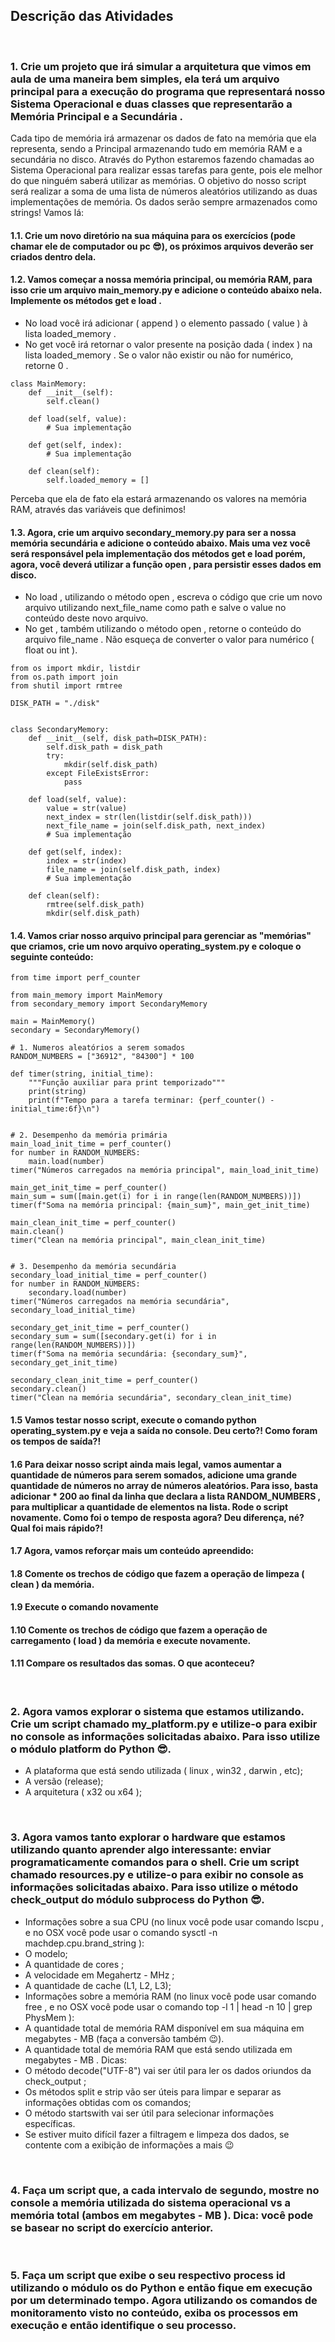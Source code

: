 ## Descrição das Atividades
<br>

### 1. Crie um projeto que irá simular a arquitetura que vimos em aula de uma maneira bem simples, ela terá um arquivo principal para a execução do programa que representará nosso Sistema Operacional e duas classes que representarão a Memória Principal e a Secundária .

Cada tipo de memória irá armazenar os dados de fato na memória que ela representa, sendo a Principal armazenando tudo em memória RAM e a secundária no disco. Através do Python estaremos fazendo chamadas ao Sistema Operacional para realizar essas tarefas para gente, pois ele melhor do que ninguém saberá utilizar as memórias. O objetivo do nosso script será realizar a soma de uma lista de números aleatórios utilizando as duas implementações de memória. Os dados serão sempre armazenados como strings!
Vamos lá:

#### 1.1. Crie um novo diretório na sua máquina para os exercícios (pode chamar ele de computador ou pc 😎), os próximos arquivos deverão ser criados dentro dela.
#### 1.2. Vamos começar a nossa memória principal, ou memória RAM, para isso crie um arquivo main_memory.py e adicione o conteúdo abaixo nela. Implemente os métodos get e load .
* No load você irá adicionar ( append ) o elemento passado ( value ) à lista loaded_memory .
* No get você irá retornar o valor presente na posição dada ( index ) na lista loaded_memory . Se o valor não existir ou não for numérico, retorne 0 .

~~~
class MainMemory:
    def __init__(self):
        self.clean()

    def load(self, value):
        # Sua implementação

    def get(self, index):
        # Sua implementação

    def clean(self):
        self.loaded_memory = []
~~~

Perceba que ela de fato ela estará armazenando os valores na memória RAM, através das variáveis que definimos!

#### 1.3. Agora, crie um arquivo secondary_memory.py para ser a nossa memória secundária e adicione o conteúdo abaixo. Mais uma vez você será responsável pela implementação dos métodos get e load porém, agora, você deverá utilizar a função open , para persistir esses dados em disco.
* No load , utilizando o método open , escreva o código que crie um novo arquivo utilizando next_file_name como path e salve o value no conteúdo deste novo arquivo.
* No get , também utilizando o método open , retorne o conteúdo do arquivo file_name . Não esqueça de converter o valor para numérico ( float ou int ).

~~~
from os import mkdir, listdir
from os.path import join
from shutil import rmtree

DISK_PATH = "./disk"


class SecondaryMemory:
    def __init__(self, disk_path=DISK_PATH):
        self.disk_path = disk_path
        try:
            mkdir(self.disk_path)
        except FileExistsError:
            pass

    def load(self, value):
        value = str(value)
        next_index = str(len(listdir(self.disk_path)))
        next_file_name = join(self.disk_path, next_index)
        # Sua implementação

    def get(self, index):
        index = str(index)
        file_name = join(self.disk_path, index)
        # Sua implementação

    def clean(self):
        rmtree(self.disk_path)
        mkdir(self.disk_path)
~~~

#### 1.4. Vamos criar nosso arquivo principal para gerenciar as "memórias" que criamos, crie um novo arquivo operating_system.py e coloque o seguinte conteúdo:

~~~
from time import perf_counter

from main_memory import MainMemory
from secondary_memory import SecondaryMemory

main = MainMemory()
secondary = SecondaryMemory()

# 1. Numeros aleatórios a serem somados
RANDOM_NUMBERS = ["36912", "84300"] * 100

def timer(string, initial_time):
    """Função auxiliar para print temporizado"""
    print(string)
    print(f"Tempo para a tarefa terminar: {perf_counter() - initial_time:6f}\n")


# 2. Desempenho da memória primária
main_load_init_time = perf_counter()
for number in RANDOM_NUMBERS:
    main.load(number)
timer("Números carregados na memória principal", main_load_init_time)

main_get_init_time = perf_counter()
main_sum = sum([main.get(i) for i in range(len(RANDOM_NUMBERS))])
timer(f"Soma na memória principal: {main_sum}", main_get_init_time)

main_clean_init_time = perf_counter()
main.clean()
timer("Clean na memória principal", main_clean_init_time)


# 3. Desempenho da memória secundária
secondary_load_initial_time = perf_counter()
for number in RANDOM_NUMBERS:
    secondary.load(number)
timer("Números carregados na memória secundária", secondary_load_initial_time)

secondary_get_init_time = perf_counter()
secondary_sum = sum([secondary.get(i) for i in range(len(RANDOM_NUMBERS))])
timer(f"Soma na memória secundária: {secondary_sum}", secondary_get_init_time)

secondary_clean_init_time = perf_counter()
secondary.clean()
timer("Clean na memória secundária", secondary_clean_init_time)
~~~

#### 1.5 Vamos testar nosso script, execute o comando python operating_system.py e veja a saída no console. Deu certo?! Como foram os tempos de saída?!
#### 1.6 Para deixar nosso script ainda mais legal, vamos aumentar a quantidade de números para serem somados, adicione uma grande quantidade de números no array de números aleatórios. Para isso, basta adicionar * 200 ao final da linha que declara a lista RANDOM_NUMBERS , para multiplicar a quantidade de elementos na lista. Rode o script novamente. Como foi o tempo de resposta agora? Deu diferença, né? Qual foi mais rápido?!
#### 1.7 Agora, vamos reforçar mais um conteúdo apreendido:
#### 1.8 Comente os trechos de código que fazem a operação de limpeza ( clean ) da memória.
#### 1.9 Execute o comando novamente
#### 1.10 Comente os trechos de código que fazem a operação de carregamento ( load ) da memória e execute novamente.
#### 1.11 Compare os resultados das somas. O que aconteceu?

<br>

### 2. Agora vamos explorar o sistema que estamos utilizando. Crie um script chamado my_platform.py e utilize-o para exibir no console as informações solicitadas abaixo. Para isso utilize o módulo platform do Python 😎.
* A plataforma que está sendo utilizada ( linux , win32 , darwin , etc);
* A versão (release);
* A arquitetura ( x32 ou x64 );

<br>

### 3. Agora vamos tanto explorar o hardware que estamos utilizando quanto aprender algo interessante: enviar programaticamente comandos para o shell. Crie um script chamado resources.py e utilize-o para exibir no console as informações solicitadas abaixo. Para isso utilize o método check_output do módulo subprocess do Python 😎.
* Informações sobre a sua CPU (no linux você pode usar comando lscpu , e no OSX você pode usar o comando sysctl -n machdep.cpu.brand_string ):
* O modelo;
* A quantidade de cores ;
* A velocidade em Megahertz - MHz ;
* A quantidade de cache (L1, L2, L3);
* Informações sobre a memória RAM (no linux você pode usar comando free , e no OSX você pode usar o comando top -l 1 | head -n 10 | grep PhysMem ):
* A quantidade total de memória RAM disponível em sua máquina em megabytes - MB (faça a conversão também 😉).
* A quantidade total de memória RAM que está sendo utilizada em megabytes - MB .
Dicas:
* O método decode("UTF-8") vai ser útil para ler os dados oriundos da check_output ;
* Os métodos split e strip vão ser úteis para limpar e separar as informações obtidas com os comandos;
* O método startswith vai ser útil para selecionar informações específicas.
* Se estiver muito difícil fazer a filtragem e limpeza dos dados, se contente com a exibição de informações a mais 😉

<br>

### 4. Faça um script que, a cada intervalo de segundo, mostre no console a memória utilizada do sistema operacional vs a memória total (ambos em megabytes - MB ). Dica: você pode se basear no script do exercício anterior.

<br>

### 5. Faça um script que exibe o seu respectivo process id utilizando o módulo os do Python e então fique em execução por um determinado tempo. Agora utilizando os comandos de monitoramento visto no conteúdo, exiba os processos em execução e então identifique o seu processo.
